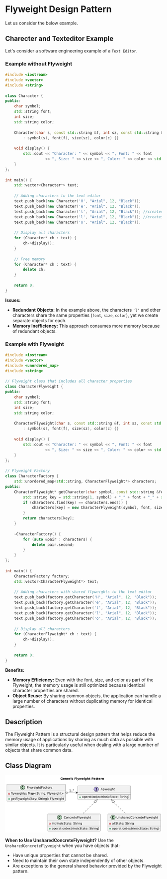 # Flyweight Design Pattern

Let us consider the below example.

## Charecter and Texteditor Example

Let's consider a software engineering example of a `Text Editor`.

### Example without Flyweight

```cpp
#include <iostream>
#include <vector>
#include <string>

class Character {
public:
    char symbol;
    std::string font;
    int size;
    std::string color;

    Character(char s, const std::string &f, int sz, const std::string &c)
        : symbol(s), font(f), size(sz), color(c) {}

    void display() {
        std::cout << "Character: " << symbol << ", Font: " << font
                  << ", Size: " << size << ", Color: " << color << std::endl;
    }
};

int main() {
    std::vector<Character*> text;
    
    // Adding characters to the text editor
    text.push_back(new Character('H', "Arial", 12, "Black"));
    text.push_back(new Character('e', "Arial", 12, "Black"));
    text.push_back(new Character('l', "Arial", 12, "Black")); //creates multiple object for same l
    text.push_back(new Character('l', "Arial", 12, "Black")); //creates multiple object for same l
    text.push_back(new Character('o', "Arial", 12, "Black"));

    // Display all characters
    for (Character* ch : text) {
        ch->display();
    }

    // Free memory
    for (Character* ch : text) {
        delete ch;
    }

    return 0;
}
```

**Issues:**

- **Redundant Objects:** In the example above, the characters `'l'` and other characters share the same properties (`font`, `size`, `color`), yet we create separate objects for each.
- **Memory Inefficiency:** This approach consumes more memory because of redundant objects.

### Example with Flyweight

```cpp
#include <iostream>
#include <vector>
#include <unordered_map>
#include <string>

// Flyweight class that includes all character properties
class CharacterFlyweight {
public:
    char symbol;
    std::string font;
    int size;
    std::string color;

    CharacterFlyweight(char s, const std::string &f, int sz, const std::string &c)
        : symbol(s), font(f), size(sz), color(c) {}

    void display() {
        std::cout << "Character: " << symbol << ", Font: " << font
                  << ", Size: " << size << ", Color: " << color << std::endl;
    }
};

// Flyweight Factory
class CharacterFactory {
    std::unordered_map<std::string, CharacterFlyweight*> characters;
public:
    CharacterFlyweight* getCharacter(char symbol, const std::string &font, int size, const std::string &color) {
        std::string key = std::string(1, symbol) + "_" + font + "_" + std::to_string(size) + "_" + color;
        if (characters.find(key) == characters.end()) {
            characters[key] = new CharacterFlyweight(symbol, font, size, color);
        }
        return characters[key];
    }

    ~CharacterFactory() {
        for (auto &pair : characters) {
            delete pair.second;
        }
    }
};

int main() {
    CharacterFactory factory;
    std::vector<CharacterFlyweight*> text;

    // Adding characters with shared flyweights to the text editor
    text.push_back(factory.getCharacter('H', "Arial", 12, "Black"));
    text.push_back(factory.getCharacter('e', "Arial", 12, "Black"));
    text.push_back(factory.getCharacter('l', "Arial", 12, "Black"));
    text.push_back(factory.getCharacter('l', "Arial", 12, "Black"));
    text.push_back(factory.getCharacter('o', "Arial", 12, "Black"));

    // Display all characters
    for (CharacterFlyweight* ch : text) {
        ch->display();
    }

    return 0;
}
```

**Benefits:**

- **Memory Efficiency:** Even with the font, size, and color as part of the Flyweight, the memory usage is still optimized because identical character properties are shared.
- **Object Reuse:** By sharing common objects, the application can handle a large number of characters without duplicating memory for identical properties.

## Description

The Flyweight Pattern is a structural design pattern that helps reduce the memory usage of applications by sharing as much data as possible with similar objects. It is particularly useful when dealing with a large number of objects that share common data.

## Class Diagram

![Image](../images/flyweight.png)

**When to Use UnsharedConcreteFlyweight?**
Use the `UnsharedConcreteFlyweight` when you have objects that:

- Have unique properties that cannot be shared.
- Need to maintain their own state independently of other objects.
- Are exceptions to the general shared behavior provided by the Flyweight pattern.

